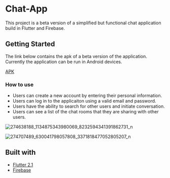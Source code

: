 # Chat-App

This project is a beta version of a simplified but functional chat application build in Flutter and Firebase.

## Getting Started

The link below contains the apk of a beta version of the application. Currently the application can be run in Android devices.

[APK](https://drive.google.com/file/d/1BBAyFkDRMOmbYI6rSn4kHPjRUFRWfK3s/view?usp=sharing)

### How to use

- Users can create a new account by entering their personal information.
- Users can log in to the applicaiton using a valid email and password.
- Users have the ability to search for other users and initiate conversation.
- Users can see a list of the chat rooms that they are sharing with other users.


![274638188_1134875343980069_8232594341391862731_n](https://user-images.githubusercontent.com/99279342/156267048-ed7236e4-6453-425b-83c7-3f24c5971144.jpg)

![274707489_630041798057808_3371818477052805207_n](https://user-images.githubusercontent.com/99279342/156267062-98b1cee0-8372-49e8-9c8d-d57c54b0cccc.jpg)





## Built with

* [Flutter 2.1](https://flutter.dev/?gclid=CjwKCAiA6Y2QBhAtEiwAGHybPcVyifrnxlpAIyg2l9Oaow79u_W2-IJoxEPYWu8zdTVh0qYXMAEtvxoC2LUQAvD_BwE&gclsrc=aw.ds)
* [Firebase](https://firebase.google.com)
